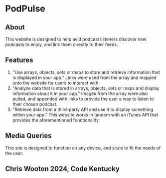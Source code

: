 # PodPulse

## About

This website is designed to help avid podcast listeners discover new podcasts to enjoy, and link them directly to their feeds.

## Features

1. "Use arrays, objects, sets or maps to store and retrieve information that is displayed in your app." Links were used from the array and mapped onto the website for users to interact with.
2. "Analyze data that is stored in arrays, objects, sets or maps and display information about it in your app." Images from the array were also pulled, and appended with links to provide the user a way to listen to their chosen podcast.
3. "Retrieve data from a third-party API and use it to display something within your app." This website works in tandem with an iTunes API that provides the aforementioned functionality.

## Media Queries

This site is designed to function on any device, and scale to fit the needs of the user.

## Chris Wooton 2024, Code Kentucky
